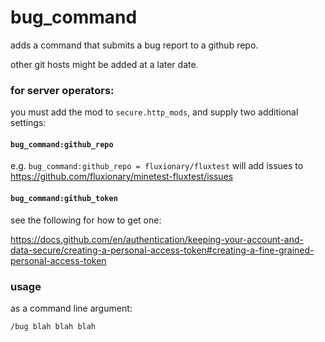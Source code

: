# bug_command

adds a command that submits a bug report to a github repo.

other git hosts might be added at a later date.

### for server operators:

you must add the mod to `secure.http_mods`, and supply two additional settings:

#### `bug_command:github_repo`

e.g. `bug_command:github_repo = fluxionary/fluxtest` will add issues to https://github.com/fluxionary/minetest-fluxtest/issues

#### `bug_command:github_token`

see the following for how to get one:

https://docs.github.com/en/authentication/keeping-your-account-and-data-secure/creating-a-personal-access-token#creating-a-fine-grained-personal-access-token

### usage

as a command line argument:

```
/bug blah blah blah
```
